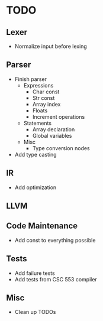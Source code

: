 # TODO

## Lexer
- Normalize input before lexing

## Parser
- Finish parser
    - Expressions
        - Char const
        - Str const
        - Array index
        - Floats
        - Increment operations
    - Statements
        - Array declaration
        - Global variables
    - Misc
        - Type conversion nodes
- Add type casting

## IR
- Add optimization

## LLVM

## Code Maintenance
- Add const to everything possible

## Tests
- Add failure tests
- Add tests from CSC 553 compiler

## Misc
- Clean up TODOs